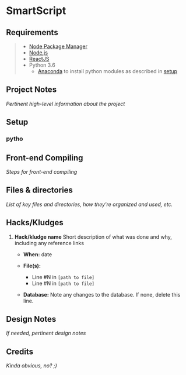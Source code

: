 # SmartScript

## Requirements

> - [Node Package Manager](https://www.npmjs.com/)
> - [Node.js](https://nodejs.org/en/)
> - [ReactJS](https://create-react-app.dev/)
> - Python 3.6
>   - [Anaconda](https://www.anaconda.com/products/individual) to install python modules as described in [setup](#setup)

## Project Notes

_Pertinent high-level information about the project_

## Setup

### pytho

## Front-end Compiling

_Steps for front-end compiling_

## Files & directories

_List of key files and directories, how they're organized and used, etc._

## Hacks/Kludges

1. **Hack/kludge name**
   Short description of what was done and why, including any reference links

   - **When:** date
   - **File(s):**

     - Line #N in `[path to file]`
     - Line #N in `[path to file]`

   - **Database:** Note any changes to the database. If none, delete this line.

## Design Notes

_If needed, pertinent design notes_

## Credits

_Kinda obvious, no? ;)_
